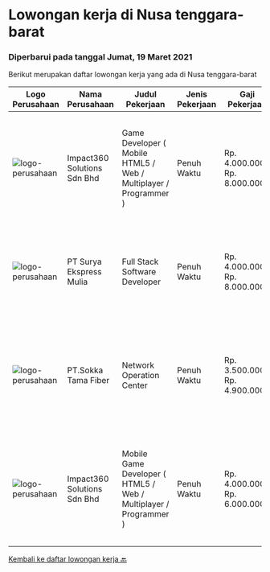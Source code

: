 
  # Lowongan kerja di Nusa tenggara-barat

  ### Diperbarui pada tanggal Jumat, 19 Maret 2021

  Berikut merupakan daftar lowongan kerja yang ada di Nusa tenggara-barat

  |Logo Perusahaan | Nama Perusahaan | Judul Pekerjaan | Jenis Pekerjaan | Gaji Pekerjaan | Lokasi | Deskripsi | Tanggal diunggah | Pranala |
  | -------------- | --------------- | --------------- | --------- | --------- | -------------- | ------- | ----------- | ----------- |
  |![logo-perusahaan](https://image-service-cdn.seek.com.au/06b729438205195a03d4bcec08ce1ddd5d9c1576/ee4dce1061f3f616224767ad58cb2fc751b8d2dc)|Impact360 Solutions Sdn Bhd|Game Developer ( Mobile HTML5 / Web / Multiplayer / Programmer )|Penuh Waktu|Rp. 4.000.000-Rp. 8.000.000|Nusa Tenggara Barat|We are hiring remote HTML5 game developers from all parts of Indonesia. If you have real experience building HTML5 games or applications, you're...|Kamis, 11 Maret 2021|https://www.jobstreet.co.id/id/job/game-developer-mobile-html5-web-multiplayer-programmer-4503754/origin/my?token=0~956766ac-fa95-44eb-839e-9243e2f29c1f&sectionRank=1&jobId=jobstreet-my-job-4503754|
|![logo-perusahaan](https://us.123rf.com/450wm/pavelstasevich/pavelstasevich1811/pavelstasevich181101027/112815900-stock-vector-no-image-available-icon-flat-vector.jpg?ver=6)|PT Surya Ekspress Mulia|Full Stack Software Developer|Penuh Waktu|Rp. 4.000.000-Rp. 8.000.000|Nusa Tenggara Barat|Responsibilities: As part of our growing software development team in Indonesia, you will be primarily involved in: Development of web applications...|Senin, 08 Maret 2021|https://www.jobstreet.co.id/id/job/full-stack-software-developer-3476150?token=0~956766ac-fa95-44eb-839e-9243e2f29c1f&sectionRank=2&jobId=jobstreet-id-job-3476150|
|![logo-perusahaan](https://image-service-cdn.seek.com.au/2ecbf7f7b79633d4fb254f874246ed1a7b156955/ee4dce1061f3f616224767ad58cb2fc751b8d2dc)|PT.Sokka Tama Fiber|Network Operation Center|Penuh Waktu|Rp. 3.500.000-Rp. 4.900.000|Lombok|Responsibility : Bertanggung jawab untuk menganalisis trouble ticket yang terjadi dan memberikan analisis akar masalah. Bertanggung jawab untuk...|Selasa, 23 Februari 2021|https://www.jobstreet.co.id/id/job/network-operation-center-3465611?token=0~956766ac-fa95-44eb-839e-9243e2f29c1f&sectionRank=3&jobId=jobstreet-id-job-3465611|
|![logo-perusahaan](https://image-service-cdn.seek.com.au/06b729438205195a03d4bcec08ce1ddd5d9c1576/ee4dce1061f3f616224767ad58cb2fc751b8d2dc)|Impact360 Solutions Sdn Bhd|Mobile Game Developer ( HTML5 / Web / Multiplayer / Programmer )|Penuh Waktu|Rp. 4.000.000-Rp. 6.000.000|Nusa Tenggara Barat|We are hiring remote HTML5 game developers from all parts of Indonesia. If you have real experience building HTML5 games or applications, you're...|Rabu, 17 Februari 2021|https://www.jobstreet.co.id/id/job/mobile-game-developer-html5-web-multiplayer-programmer-4484398/origin/my?token=0~956766ac-fa95-44eb-839e-9243e2f29c1f&sectionRank=4&jobId=jobstreet-my-job-4484398|


  [Kembali ke daftar lowongan kerja 🔙](../README.md#daftar-lowongan-kerja)
  